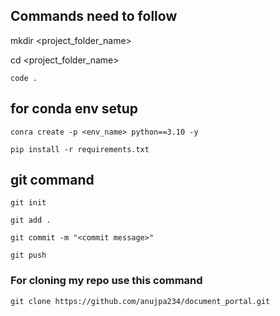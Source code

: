 ## Commands need to follow

mkdir <project_folder_name>

cd <project_folder_name>

```
code .
```

## for conda env setup

```
conra create -p <env_name> python==3.10 -y
```

```
pip install -r requirements.txt
```

## git command

```
git init
```

```
git add .
```

```
git commit -m "<commit message>"
```
```
git push
```

### For cloning my repo use this command

```
git clone https://github.com/anujpa234/document_portal.git
```

